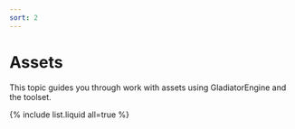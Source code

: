 ```yaml
---
sort: 2
---
```


# Assets

This topic guides you through work with assets using GladiatorEngine and the toolset.

{% include list.liquid all=true %}

